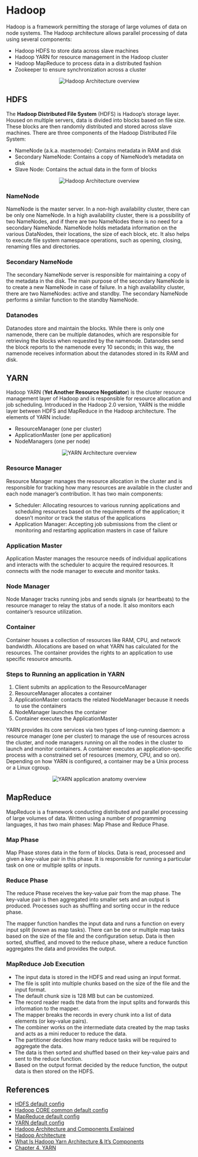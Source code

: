 # Hadoop
Hadoop is a framework permitting the storage of large volumes of data on node systems. The Hadoop architecture  allows parallel processing of data using several components:

- Hadoop HDFS to store data across slave machines
- Hadoop YARN for resource management in the Hadoop cluster
- Hadoop MapReduce to process data in a distributed fashion
- Zookeeper to ensure synchronization across a cluster

<p align="center">
    <img src="images/hadoop-architecture.png" alt="Hadoop Architecture overview" />
</p>

## HDFS

The **Hadoop Distributed File System** (HDFS) is Hadoop’s storage layer. Housed on multiple servers, data is divided into blocks based on file size. These blocks are then randomly distributed and stored across slave machines. There are three components of the Hadoop Distributed File System:  

- NameNode (a.k.a. masternode): Contains metadata in RAM and disk
- Secondary NameNode: Contains a copy of NameNode’s metadata on disk
- Slave Node: Contains the actual data in the form of blocks

<p align="center">
    <img src="images/hadoop-architecture.png" alt="Hadoop Architecture overview" />
</p>

### NameNode
NameNode is the master server. In a non-high availability cluster, there can be only one NameNode. In a high availability cluster, there is a possibility of two NameNodes, and if there are two NameNodes there is no need for a secondary NameNode. 
NameNode holds metadata information on the various DataNodes, their locations, the size of each block, etc. It also helps to execute file system namespace operations, such as opening, closing, renaming files and directories.

### Secondary NameNode
The secondary NameNode server is responsible for maintaining a copy of the metadata in the disk. The main purpose of the secondary NameNode is to create a new NameNode in case of failure. In a high availability cluster, there are two NameNodes: active and standby. The secondary NameNode performs a similar function to the standby NameNode.


### Datanodes
Datanodes store and maintain the blocks. While there is only one namenode, there can be multiple datanodes, which are responsible for retrieving the blocks when requested by the namenode. Datanodes send the block reports to the namenode every 10 seconds; in this way, the namenode receives information about the datanodes stored in its RAM and disk.


## YARN
Hadoop YARN (**Yet Another Resource Negotiator**) is the cluster resource management layer of Hadoop and is responsible for resource allocation and job scheduling. Introduced in the Hadoop 2.0 version, YARN is the middle layer between HDFS and MapReduce in the Hadoop architecture. The elements of YARN include:

- ResourceManager (one per cluster)
- ApplicationMaster (one per application)
- NodeManagers (one per node)

<p align="center">
    <img src="images/yarn-architecture.gif" alt="YARN Architecture overview" />
</p>

### Resource Manager
Resource Manager manages the resource allocation in the cluster and is responsible for tracking how many resources are available in the cluster and each node manager’s contribution. It has two main components:

- Scheduler: Allocating resources to various running applications and scheduling resources based on the requirements of the application; it doesn’t monitor or track the status of the applications
- Application Manager: Accepting job submissions from the client or monitoring and restarting application masters in case of failure

### Application Master
Application Master manages the resource needs of individual applications and interacts with the scheduler to acquire the required resources. It connects with the node manager to execute and monitor tasks.

### Node Manager
Node Manager tracks running jobs and sends signals (or heartbeats) to the resource manager to relay the status of a node. It also monitors each container’s resource utilization.

### Container
Container houses a collection of resources like RAM, CPU, and network bandwidth. Allocations are based on what YARN has calculated for the resources. The container provides the rights to an application to use specific resource amounts.


### Steps to Running an application in YARN

1. Client submits an application to the ResourceManager
2. ResourceManager allocates a container
3. ApplicationMaster contacts the related NodeManager because it needs to use the containers
4. NodeManager launches the container 
5. Container executes the ApplicationMaster


YARN provides its core services via two types of long-running daemon: a resource manager (one per cluster) to manage the use of resources across the cluster, and node managers running on all the nodes in the cluster to launch and monitor containers. A container executes an application-specific process with a constrained set of resources (memory, CPU, and so on). Depending on how YARN is configured, a container may be a Unix process or a Linux cgroup.

<p align="center">
    <img src="images/yarn-application.png" alt="YARN application anatomy overview" />
</p>

## MapReduce
MapReduce is a framework conducting distributed and parallel processing of large volumes of data. Written using a number of programming languages, it has two main phases: Map Phase and Reduce Phase.

### Map Phase 
Map Phase stores data in the form of blocks. Data is read, processed and given a key-value pair in this phase. It is responsible for running a particular task on one or multiple splits or inputs.

### Reduce Phase
The reduce Phase receives the key-value pair from the map phase. The key-value pair is then aggregated into smaller sets and an output is produced. Processes such as shuffling and sorting occur in the reduce phase.

The mapper function handles the input data and runs a function on every input split (known as map tasks). There can be one or multiple map tasks based on the size of the file and the configuration setup. Data is then sorted, shuffled, and moved to the reduce phase, where a reduce function aggregates the data and provides the output.

### MapReduce Job Execution
- The input data is stored in the HDFS and read using an input format. 
- The file is split into multiple chunks based on the size of the file and the input format. 
- The default chunk size is 128 MB but can be customized. 
- The record reader reads the data from the input splits and forwards this information to the mapper. 
- The mapper breaks the records in every chunk into a list of data elements (or key-value pairs). 
- The combiner works on the intermediate data created by the map tasks and acts as a mini reducer to reduce the data. 
- The partitioner decides how many reduce tasks will be required to aggregate the data. 
- The data is then sorted and shuffled based on their key-value pairs and sent to the reduce function. 
- Based on the output format decided by the reduce function, the output data is then stored on the HDFS.


## References
- [HDFS default config](https://hadoop.apache.org/docs/r3.4.0/hadoop-project-dist/hadoop-hdfs/hdfs-default.xml)
- [Hadoop CORE common default config](https://hadoop.apache.org/docs/r3.4.0/hadoop-project-dist/hadoop-common/core-default.xml)
- [MapReduce default config](https://hadoop.apache.org/docs/r3.4.0/hadoop-mapreduce-client/hadoop-mapreduce-client-core/mapred-default.xml)
- [YARN default config](https://hadoop.apache.org/docs/r3.4.0/hadoop-yarn/hadoop-yarn-common/yarn-default.xml)
- [Hadoop Architecture and Components Explained](https://www.simplilearn.com/tutorials/hadoop-tutorial/hadoop-architecture)
- [Hadoop Architecture](https://www.geeksforgeeks.org/hadoop-architecture/)
- [What Is Hadoop Yarn Architecture & It’s Components](https://www.upgrad.com/blog/what-is-hadoop-yarn-architecture-its-components/)
- [Chapter 4. YARN](https://www.oreilly.com/library/view/hadoop-the-definitive/9781491901687/ch04.html)
